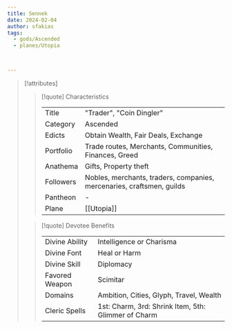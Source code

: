 ```yaml
---
title: Sennek
date: 2024-02-04
author: sfakias
tags:
  - gods/Ascended
  - planes/Utopia



---
```

> [!attributes]
> 
> > [!quote] Characteristics
> >
> > | | |
> > | --- | --- |
> > | Title |  "Trader", "Coin Dingler" |
> > | Category |  Ascended |
> > | Edicts |  Obtain Wealth, Fair Deals, Exchange |
> > | Portfolio |  Trade routes, Merchants, Communities, Finances, Greed |
> > | Anathema |  Gifts, Property theft |
> > | Followers |  Nobles, merchants, traders, companies, mercenaries, craftsmen, guilds |
> > | Pantheon |  - |
> > | Plane |  [[Utopia]] |
>
> > [!quote] Devotee Benefits
> > 
> > | | |
> > | --- | --- |
> > | Divine Ability |  Intelligence or Charisma |
> > | Divine Font |  Heal or Harm |
> > | Divine Skill |  Diplomacy |
> > | Favored Weapon |  Scimitar |
> > | Domains |  Ambition, Cities, Glyph, Travel, Wealth |
> > | Cleric Spells |  1st: Charm, 3rd: Shrink Item, 5th: Glimmer of Charm |

